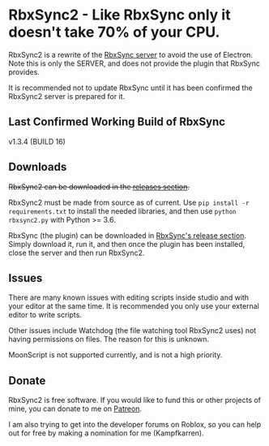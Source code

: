# RbxSync2 - Like RbxSync only it doesn't take 70% of your CPU.

RbxSync2 is a rewrite of the [RbxSync server](https://github.com/evaera/RbxSync) to avoid the use of Electron. Note this is only the SERVER, and does not provide the plugin that RbxSync provides.

It is recommended not to update RbxSync until it has been confirmed the RbxSync2 server is prepared for it.

## Last Confirmed Working Build of RbxSync
v1.3.4 (BUILD 16)

## Downloads
~~RbxSync2 can be downloaded in the [releases section](https://github.com/boynedmaster/RbxSync2/releases/latest).~~

RbxSync2 must be made from source as of current. Use `pip install -r requirements.txt` to install the needed libraries, and then use `python rbxsync2.py` with Python >= 3.6.

RbxSync (the plugin) can be downloaded in [RbxSync's release section](https://github.com/evaera/RbxSync/releases/latest). Simply download it, run it, and then once the plugin has been installed, close the server and then run RbxSync2.

## Issues
There are many known issues with editing scripts inside studio and with your editor at the same time. It is recommended you only use your external editor to write scripts. 

Other issues include Watchdog (the file watching tool RbxSync2 uses) not having permissions on files. The reason for this is unknown.

MoonScript is not supported currently, and is not a high priority. 

## Donate
RbxSync2 is free software. If you would like to fund this or other projects of mine, you can donate to me on [Patreon](https://www.patreon.com/kampfkarren). 

I am also trying to get into the developer forums on Roblox, so you can help out for free by making a nomination for me (Kampfkarren).
